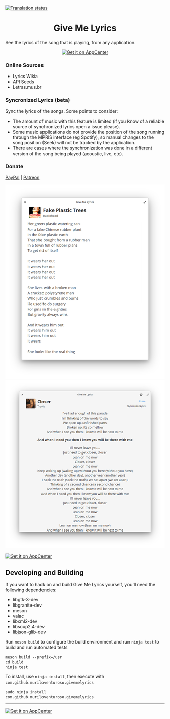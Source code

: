 [![Translation status](https://hosted.weblate.org/widgets/givemelyrics/-/translations/svg-badge.svg)](https://hosted.weblate.org/engage/givemelyrics/?utm_source=widget)

<h1 align="center">Give Me Lyrics</h1>

See the lyrics of the song that is playing, from any application.

<p align="center">
  <a href="https://appcenter.elementary.io/com.github.muriloventuroso.givemelyrics"><img src="https://appcenter.elementary.io/badge.svg" alt="Get it on AppCenter" /></a>
</p>

### Online Sources

* Lyrics Wikia
* API Seeds
* Letras.mus.br

### Syncronized Lyrics (beta)
Sync the lyrics of the songs. Some points to consider:

* The amount of music with this feature is limited (if you know of a reliable source of synchronized lyrics open a issue please).
* Some music applications do not provide the position of the song running through the MPRIS interface (eg Spotify), so manual changes to the song position (Seek) will not be tracked by the application.
* There are cases where the synchronization was done in a different version of the song being played (acoustic, live, etc).


### Donate
<a href="https://www.paypal.com/cgi-bin/webscr?cmd=_donations&business=YQ7R5KQJPUNNU&currency_code=BRL&source=url">PayPal</a> | <a href="https://www.patreon.com/muriloventuroso">Patreon</a>

![Screenshot](data/screenshot.png)
![Screenshot](data/screenshot-sync.png)

[![Get it on AppCenter](https://appcenter.elementary.io/badge.svg)](https://appcenter.elementary.io/com.github.muriloventuroso.givemelyrics)


## Developing and Building

If you want to hack on and build Give Me Lyrics yourself, you'll need the following dependencies:

* libgtk-3-dev
* libgranite-dev
* meson
* valac
* libxml2-dev
* libsoup2.4-dev
* libjson-glib-dev

Run `meson build` to configure the build environment and run `ninja test` to build and run automated tests

    meson build --prefix=/usr
    cd build
    ninja test

To install, use `ninja install`, then execute with `com.github.muriloventuroso.givemelyrics`

    sudo ninja install
    com.github.muriloventuroso.givemelyrics


-----

[![Get it on AppCenter](https://appcenter.elementary.io/badge.svg)](https://appcenter.elementary.io/com.github.muriloventuroso.givemelyrics)

